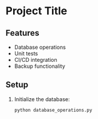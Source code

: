 # Project Title

## Features
- Database operations
- Unit tests
- CI/CD integration
- Backup functionality

## Setup
1. Initialize the database:
   ```bash
   python database_operations.py
